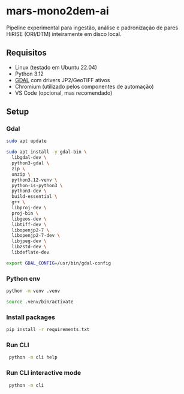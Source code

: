 # mars-mono2dem-ai

Pipeline experimental para ingestão, análise e padronização de pares HiRISE (ORI/DTM) inteiramente em disco local.

## Requisitos

- Linux (testado em Ubuntu 22.04)
- Python 3.12
- [GDAL](https://gdal.org/) com drivers JP2/GeoTIFF ativos
- Chromium (utilizado pelos componentes de automação)
- VS Code (opcional, mas recomendado)

## Setup

### Gdal

```bash
sudo apt update
```

```bash
sudo apt install -y gdal-bin \
  libgdal-dev \
  python3-gdal \
  zip \
  unzip \
  python3.12-venv \
  python-is-python3 \
  python3-dev \
  build-essential \
  g++ \
  libproj-dev \
  proj-bin \
  libgeos-dev \
  libtiff-dev \
  libopenjp2-7 \
  libopenjp2-7-dev \
  libjpeg-dev \
  libzstd-dev \
  libdeflate-dev
```
```bash
export GDAL_CONFIG=/usr/bin/gdal-config
````
### Python env

```bash
python -m venv .venv
```

```bash
source .venv/bin/activate
```

### Install packages

```bash
pip install -r requirements.txt
```

### Run CLI

```bash
 python -m cli help
```

### Run CLI interactive mode
```bash
 python -m cli
```

